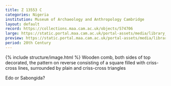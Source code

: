```yaml
---
title: Z 13553 C
categories: Nigeria
institution: Museum of Archaeology and Anthropology Cambridge
layout: default
record: https://collections.maa.cam.ac.uk/objects/574706
large: https://static.portal.maa.cam.ac.uk/portal-assets/media/library_images/web/878328_Z_13553C_001.png
preview: https://static.portal.maa.cam.ac.uk/portal-assets/media/library_images/thumbnail/878328_Z_13553C_001.png
period: 20th Century
---
```

{% include structure/image.html %}
Wooden comb, both sides of top decorated, the pattern on reverse consisting of a square filled with criss-cross lines, surrounded by plain and criss-cross triangles

Edo or Sabongida?
